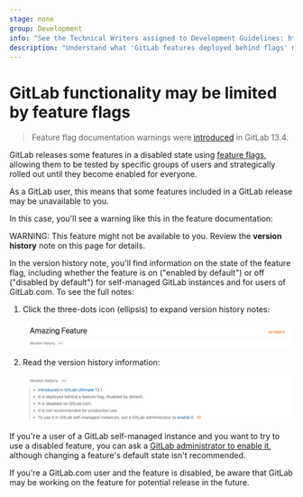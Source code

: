 ```yaml
---
stage: none
group: Development
info: "See the Technical Writers assigned to Development Guidelines: https://about.gitlab.com/handbook/engineering/ux/technical-writing/#assignments-to-development-guidelines"
description: "Understand what 'GitLab features deployed behind flags' means."
---
```


# GitLab functionality may be limited by feature flags

> Feature flag documentation warnings were [introduced](https://gitlab.com/gitlab-org/gitlab/-/issues/227806) in GitLab 13.4.

GitLab releases some features in a disabled state using [feature flags](../development/feature_flags/index.md),
allowing them to be tested by specific groups of users and strategically
rolled out until they become enabled for everyone.

As a GitLab user, this means that some features included in a GitLab release
may be unavailable to you.

In this case, you'll see a warning like this in the feature documentation:

WARNING:
This feature might not be available to you. Review the **version history** note
on this page for details.

In the version history note, you'll find information on the state of the
feature flag, including whether the feature is on ("enabled by default") or
off ("disabled by default") for self-managed GitLab instances and for users of
GitLab.com. To see the full notes:

1. Click the three-dots icon (ellipsis) to expand version history notes:

   ![Version history note with FF info](img/version_history_notes_collapsed_v13_2.png)

1. Read the version history information:

   ![Version history note with FF info](img/feature_flags_history_note_info_v13_2.png)

If you're a user of a GitLab self-managed instance and you want to try to use a
disabled feature, you can ask a [GitLab administrator to enable it](../administration/feature_flags.md),
although changing a feature's default state isn't recommended.

If you're a GitLab.com user and the feature is disabled, be aware that GitLab may
be working on the feature for potential release in the future.
